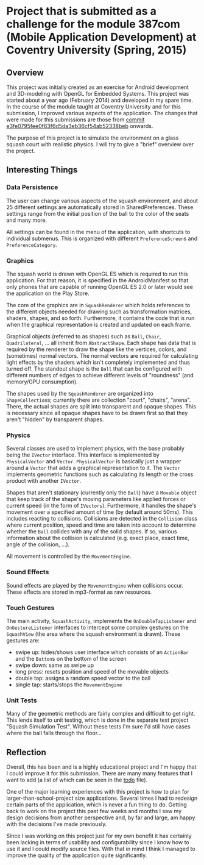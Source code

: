 # Project that is submitted as a challenge for the module 387com (Mobile Application Development) at Coventry University (Spring, 2015)

## Overview
This project was initially created as an exercise for Android development and 3D-modeling with OpenGL for Embedded Systems. This project was started about a year ago (February 2014) and developed in my spare time. In the course of the module taught at Coventry University and for this submission, I improved various aspects of the application. The changes that were made for this submissions are those from [commit e3fe0795fee0f63f6d5da3eb36cf54ab52338beb](https://github.com/furgerf/Squash/commit/e3fe0795fee0f63f6d5da3eb36cf54ab52338beb) onwards.

The purpose of this project is to simulate the environment on a glass squash court with realistic physics. I will try to give a "brief" overview over the project.

## Interesting Things
### Data Persistence
The user can change various aspects of the squash environment, and about 25 different settings are automatically stored in SharedPreferences. These settings range from the initial position of the ball to the color of the seats and many more.

All settings can be found in the menu of the application, with shortcuts to individual submenus. This is organized with different `PreferenceScreen`s and `PreferenceCategory`.

### Graphics
The squash world is drawn with OpenGL ES which is required to run this application. For that reason, it is specified in the AndroidManifest so that only phones that are capable of running OpenGL ES 2.0 or later would see the application on the Play Store.

The core of the graphics are in `SquashRenderer` which holds references to the different objects needed for drawing such as transformation matrices, shaders, shapes, and so forth. Furthermore, it contains the code that is run when the graphical representation is created and updated on each frame.

Graphical objects (referred to as shapes) such as `Ball`, `Chair`, `Quadrilateral`, ... all inherit from `AbstractShape`. Each shape has data that is required by the renderer to draw the shape like the vertices, colors, and (sometimes) normal vectors. The normal vectors are required for calculating light effects by the shaders which isn't completely implemented and thus turned off. The standout shape is the `Ball` that can be configured with different numbers of edges to achieve different levels of "roundness" (and memory/GPU consumption).

The shapes used by the `SquashRenderer` are organized into `ShapeCollection`s; currently there are collection "court", "chairs", "arena". There, the actual shapes are split into transparent and opaque shapes. This is necessary since all opaque shapes have to be drawn first so that they aren't "hidden" by transparent shapes.

### Physics
Several classes are used to implement physics, with the base probably being the `IVector` interface. This interface is implemented by `PhysicalVector` and `Vector`. `PhysicalVector` is basically just a wrapper around a `Vector` that adds a graphical representation to it. The `Vector` implements geometric functions such as calculating its length or the cross product with another `IVector`.

Shapes that aren't stationary (currently only the `Ball`) have a `Movable` object that keep track of the shape's moving parameters like applied forces or current speed (in the form of `IVectors`). Furthermore, it handles the shape's movement over a specified amount of time (by default around 50ms). This includes reacting to collisions. Collisions are detected in the `Collision` class where current position, speed and time are taken into account to determine whether the `Ball` collides with any of the solid shapes. If so, various information about the collision is calculated (e.g. exact place, exact time, angle of the collision, ...).

All movement is controlled by the `MovementEngine`.

### Sound Effects
Sound effects are played by the `MovementEngine` when collisions occur. These effects are stored in mp3-format as raw resources.

### Touch Gestures
The main activity, `SquashActivity`, implements the `OnDoubleTapListener` and `OnGestureListener` interfaces to intercept some complex gestures on the `SquashView` (the area where the squash environment is drawn). These gestures are:

* swipe up: hides/shows user interface which consists of an `ActionBar` and the `Button`s on the bottom of the screen
* swipe down: same as swipe up
* long press: resets position and speed of the movable objects
* double tap: assigns a random speed vector to the ball
* single tap: starts/stops the `MovementEngine`

### Unit Tests
Many of the geometric methods are fairly complex and difficult to get right. This lends itself to unit testing, which is done in the separate test project "Squash Simulation Test". Without these tests I'm sure I'd still have cases where the ball falls through the floor...

## Reflection
Overall, this has been and is a highly educational project and I'm happy that I could improve it for this submission. There are many many features that I want to add (a list of which can be seen in the [todo](https://raw.githubusercontent.com/furgerf/Squash/master/Squash%20Simulation/todo.txt) file).

One of the major learning experiences with this project is how to plan for larger-than-school-project size applications. Several times I had to redesign certain parts of the application, which is never a fun thing to do. Getting back to work on the project this past few weeks and months I saw my design decisions from another perspective and, by far and large, am happy with the decisions I've made previously.

Since I was working on this project just for my own benefit it has certainly been lacking in terms of usability and configurability since I know how to use it and I could modify source files. With that in mind I think I managed to improve the quality of the application quite significantly.
